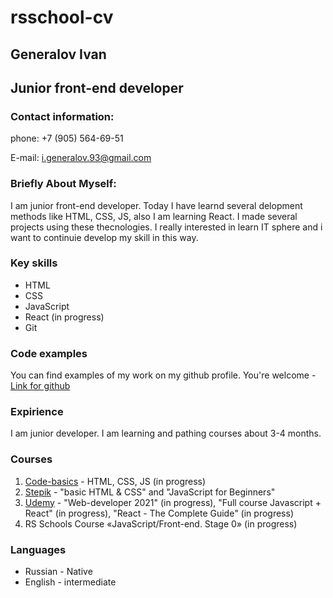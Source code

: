 # rsschool-cv

## Generalov Ivan
## Junior front-end developer

### Contact information:

phone: +7 (905) 564-69-51


E-mail: i.generalov.93@gmail.com

### Briefly About Myself:

I am junior front-end developer. Today I have learnd several delopment methods like HTML, CSS, JS, also I am learning React. I made several projects using these thecnologies. I really interested in learn IT sphere and i want to continuie develop my skill in this way.

### Key skills

* HTML
* CSS
* JavaScript
* React (in progress)
* Git

### Code examples

You can find examples of my work on my github profile. You're welcome - [Link for github](https://github.com/Gerian1993?tab=repositories)


### Expirience 

I am junior developer. I am learning and pathing courses about 3-4 months.

### Courses

1. [Code-basics](https://ru.code-basics.com) - HTML, CSS, JS (in progress)
2. [Stepik](https://stepik.org) - "basic HTML & CSS" and "JavaScript for Beginners"
3. [Udemy](https://www.udemy.com) - "Web-developer 2021" (in progress), "Full course Javascript + React" (in progress), "React - The Complete Guide" (in progress)
4. RS Schools Course «JavaScript/Front-end. Stage 0» (in progress)

### Languages

* Russian - Native
* English - intermediate



